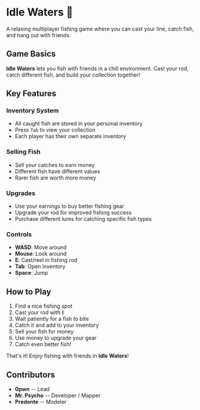 # Idle Waters 🎣

A relaxing multiplayer fishing game where you can cast your line, catch fish, and hang out with friends.

## Game Basics

**Idle Waters** lets you fish with friends in a chill environment. Cast your rod, catch different fish, and build your collection together!

## Key Features

### Inventory System
- All caught fish are stored in your personal inventory
- Press `Tab` to view your collection
- Each player has their own separate inventory

### Selling Fish
- Sell your catches to earn money
- Different fish have different values
- Rarer fish are worth more money

### Upgrades
- Use your earnings to buy better fishing gear
- Upgrade your rod for improved fishing success
- Purchase different lures for catching specific fish types

### Controls
- **WASD**: Move around
- **Mouse**: Look around
- **E**: Cast/reel in fishing rod
- **Tab**: Open inventory
- **Space**: Jump

## How to Play

1. Find a nice fishing spot
2. Cast your rod with `E`
3. Wait patiently for a fish to bite
4. Catch it and add to your inventory
5. Sell your fish for money
6. Use money to upgrade your gear
7. Catch even better fish!

That's it! Enjoy fishing with friends in **Idle Waters**!

## Contributors

- **0pwn** -- Lead 
- **Mr. Psycho** -- Developer / Mapper
- **Predente** -- Modeler
